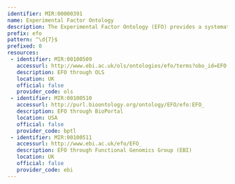 ```yaml
---
identifier: MIR:00000391
name: Experimental Factor Ontology
description: The Experimental Factor Ontology (EFO) provides a systematic description of many experimental variables available in EBI databases. It combines parts of several biological ontologies, such as anatomy, disease and chemical compounds. The scope of EFO is to support the annotation, analysis and visualization of data handled by the EBI Functional Genomics Team.
prefix: efo
pattern: ^\d{7}$
prefixed: 0
resources:
 - identifier: MIR:00100509
   accessurl: http://www.ebi.ac.uk/ols/ontologies/efo/terms?obo_id=EFO:
   description: EFO through OLS
   location: UK
   official: false
   provider_code: ols
 - identifier: MIR:00100510
   accessurl: http://purl.bioontology.org/ontology/EFO/efo:EFO_
   description: EFO through BioPortal
   location: USA
   official: false
   provider_code: bptl
 - identifier: MIR:00100511
   accessurl: http://www.ebi.ac.uk/efo/EFO_
   description: EFO through Functional Genomics Group (EBI)
   location: UK
   official: false
   provider_code: ebi
---
```

